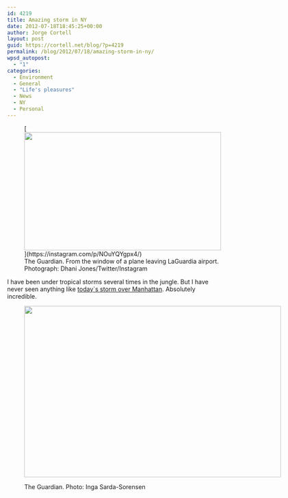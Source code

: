 ```yaml
---
id: 4219
title: Amazing storm in NY
date: 2012-07-18T18:45:25+00:00
author: Jorge Cortell
layout: post
guid: https://cortell.net/blog/?p=4219
permalink: /blog/2012/07/18/amazing-storm-in-ny/
wpsd_autopost:
  - "1"
categories:
  - Environment
  - General
  - "Life's pleasures"
  - News
  - NY
  - Personal
---
```

<figure style="width: 460px" class="wp-caption aligncenter">[<img title="STORM" src="https://static.guim.co.uk/sys-images/Guardian/Pix/pictures/2012/7/18/1342647729182/Severe-storm-breaks-over--008.jpg" alt="" width="460" height="276" />](https://instagram.com/p/NOuYQYgpx4/)<figcaption class="wp-caption-text">The Guardian. From the window of a plane leaving LaGuardia airport. Photograph: Dhani Jones/Twitter/Instagram</figcaption></figure> 

I have been under tropical storms several times in the jungle. But I have never seen anything like <a title="https://www.guardian.co.uk/weather/us-news-blog/2012/jul/18/severe-summer-storm-new-york" href="https://www.guardian.co.uk/weather/us-news-blog/2012/jul/18/severe-summer-storm-new-york" target="_blank">today`s storm over Manhattan</a>. Absolutely incredible.<figure style="width: 600px" class="wp-caption aligncenter">

<img title="CLOUDS" src="https://twitpic.com/show/large/a93p8j" alt="" width="600" height="400" /><figcaption class="wp-caption-text">The Guardian. Photo: Inga Sarda-Sorensen</figcaption></figure>